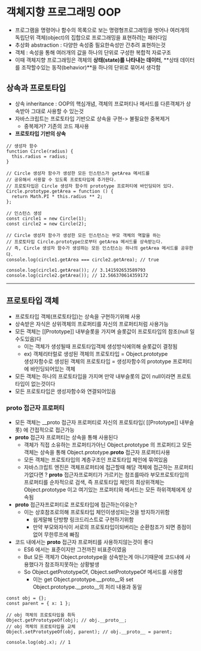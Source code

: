 # 객체지향 프로그래밍 OOP
- 프로그램을 명령어나 함수의 목록으로 보는 명령형프로그래밍을 벗어나 여러개의 독립단위 객체(object)의 집합으로 프로그래밍을 표현하려는 패러다임
- 추상화 abstraction : 다양한 속성중 필요한속성만 간추려 표현하는것
- 객체 : 속성을 통해 여러개의 값을 하나의 단위로 구성한 복합적 자료구조
- 이때 객체지향 프로그래밍은 객체의 **상태(state)를 나타내는 데이터**, **상태 데이터를 조작할수있는 동작(behavior)**을 하나의 단위로 묶어서 생각함

## 상속과 프로토타입
- 상속 inheritance : OOP의 핵심개념, 객체의 프로퍼티나 메서드를 다른객체가 상속받아 그대로 사용할 수 있는것
- 자바스크립트는 프로토타입 기반으로 상속을 구현-> 불필요한 중복제거
    - 중복제거? 기존의 코드 재사용
- **프로토타입 기반의 상속**
```
// 생성자 함수
function Circle(radius) {
  this.radius = radius;
}

// Circle 생성자 함수가 생성한 모든 인스턴스가 getArea 메서드를
// 공유해서 사용할 수 있도록 프로토타입에 추가한다.
// 프로토타입은 Circle 생성자 함수의 prototype 프로퍼티에 바인딩되어 있다.
Circle.prototype.getArea = function () {
  return Math.PI * this.radius ** 2;
};

// 인스턴스 생성
const circle1 = new Circle(1);
const circle2 = new Circle(2);

// Circle 생성자 함수가 생성한 모든 인스턴스는 부모 객체의 역할을 하는
// 프로토타입 Circle.prototype으로부터 getArea 메서드를 상속받는다.
// 즉, Circle 생성자 함수가 생성하는 모든 인스턴스는 하나의 getArea 메서드를 공유한다.
console.log(circle1.getArea === circle2.getArea); // true

console.log(circle1.getArea()); // 3.141592653589793
console.log(circle2.getArea()); // 12.566370614359172
```
---

## 프로토타입 객체
- 프로토타입 객체(프로토타입)는 상속을 구현하기위해 사용
- 상속받은 자식은 상위객체의 프로퍼티를 자신의 프로퍼티처럼 사용가능
- 모든 객체는 [[Prototype]] 내부슬롯을 가지며 슬롯값이 프로토타입의 참조(null 일수도있음)다
    - 이는 객체가 생성될때 프로토타입객체 생성방식에의해 슬롯값이 결정됨
    - ex) 객체리터럴로 생성된 객체의 프로토타입 = Object.prototype  
    생성자함수로 생성된 객체의 프로토타입 =  생성자함수의 prototype 프로퍼티에 바인딩되어있는 객체
- 모든 객체는 하나의 프로토타입을 가지며 만약 내부슬롯의 값이 null이라면 프로토타입이 없는것이다
- 모든 프로토타입은 생성자함수와 연결되어있음

### __proto__ 접근자 프로퍼티
- 모든 객체는 __proto 접근자 프로퍼티로 자신의 프로토타입( [[Prototype]] 내부슬롯) 에 간접적으로 접근가능
- __proto__ 접근자 프로퍼티는 상속을 통해 사용된다
    - 객체가 직접 소유하는 프로퍼티가아닌 Object.prototype 의 프로퍼티고 모든 객체는 상속을 통해 Object.prototype.__proto__ 접근자 프로퍼티사용
    - 모든 객체는 프로토타입의 계층구조인 프로토타입 체인에 묶여있음
    - 자바스크립트 엔진은 객체프로퍼티에 접근할때 해당 객체에 접근하는 프로퍼티가없다면 ? __proto__ 접근자프로퍼티가 가르키는 참조를따라 부모프로토타입의 프로퍼티를 순차적으로 검색, 즉 프로토타입 체인의 최상위객체는 Object.prototype 이고 여기있는 프로퍼티와 메서드는 모든 하위객체에게 상속됨
- __proto__ 접근자프로퍼티로 프로토타입에 접근하는이유는?
    - 이는 상호참조로의해 프로토타입 체인이생성되는것을 방지하기위함
        - 쉽게말해 단방향 링크드리스트로 구현하기위함
        - 만약 부모와자식이 서로의 프로토타입이되버리는 순환참조가 되면 종점이없어 무한루프에 빠짐
- 코드 내에서는 __proto__ 접근자 프로퍼티를 사용하지않는것이 좋다
    - ES6 에서는 표준이지만 그전까진 비표준이였음
    - But 모든 객체가 Object.prototype을 상속받는게 아니기때문에 코드내에 사용했다가 참조하지못하는 상황발생
    - So Object.getPrototypeOf, Object.setPrototypeOf 메서드를 사용함
        - 이는 get Object.prototype.__proto__와 set Object.prototype.__proto__의 처리 내용과 동일
```
const obj = {};
const parent = { x: 1 };

// obj 객체의 프로토타입을 취득
Object.getPrototypeOf(obj); // obj.__proto__;
// obj 객체의 프로토타입을 교체
Object.setPrototypeOf(obj, parent); // obj.__proto__ = parent;

console.log(obj.x); // 1
```